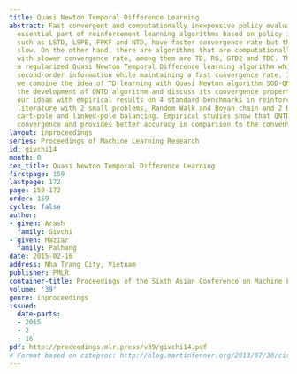 ```yaml
---
title: Quasi Newton Temporal Difference Learning
abstract: Fast convergent and computationally inexpensive policy evaluation is an
  essential part of reinforcement learning algorithms based on policy iteration. Algorithms
  such as LSTD, LSPE, FPKF and NTD, have faster convergence rate but they are computationally
  slow. On the other hand, there are algorithms that are computationally fast but
  with slower convergence rate, among them are TD, RG, GTD2 and TDC. This paper presents
  a regularized Quasi Newton Temporal Difference learning algorithm which uses the
  second-order information while maintaining a fast convergence rate. In simple language,
  we combine the idea of TD learning with Quasi Newton algorithm SGD-QN. We explore
  the development of QNTD algorithm and discuss its convergence properties. We support
  our ideas with empirical results on 4 standard benchmarks in reinforcement learning
  literature with 2 small problems, Random Walk and Boyan chain and 2 bigger problems,
  cart-pole and linked-pole balancing. Empirical studies show that QNTD speeds up
  convergence and provides better accuracy in comparison to the conventional TD.
layout: inproceedings
series: Proceedings of Machine Learning Research
id: givchi14
month: 0
tex_title: Quasi Newton Temporal Difference Learning
firstpage: 159
lastpage: 172
page: 159-172
order: 159
cycles: false
author:
- given: Arash
  family: Givchi
- given: Maziar
  family: Palhang
date: 2015-02-16
address: Nha Trang City, Vietnam
publisher: PMLR
container-title: Proceedings of the Sixth Asian Conference on Machine Learning
volume: '39'
genre: inproceedings
issued:
  date-parts:
  - 2015
  - 2
  - 16
pdf: http://proceedings.mlr.press/v39/givchi14.pdf
# Format based on citeproc: http://blog.martinfenner.org/2013/07/30/citeproc-yaml-for-bibliographies/
---
```

